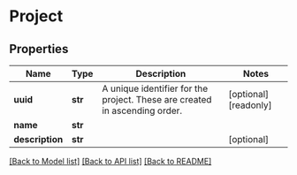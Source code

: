 # Project

## Properties
Name | Type | Description | Notes
------------ | ------------- | ------------- | -------------
**uuid** | **str** | A unique identifier for the project. These are created in ascending order. | [optional] [readonly] 
**name** | **str** |  | 
**description** | **str** |  | [optional] 

[[Back to Model list]](../README.md#documentation-for-models) [[Back to API list]](../README.md#documentation-for-api-endpoints) [[Back to README]](../README.md)


